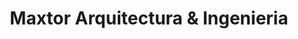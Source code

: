 ---
title: "Maxtor Arquitectura & Ingenieria"
url: /ciudad-autonoma-de-buenos-aires/maxtor-arquitectura-und-ingenieria/
shop: Allgemein
---